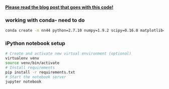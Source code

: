 [**Please read the blog post that goes with this code!**](http://www.wildml.com/2015/09/implementing-a-neural-network-from-scratch/)

### working with conda- need to do 
```bash
conda create -n nn44 python=2.7.10 numpy=1.9.2 scipy=0.16.0 matplotlib=1.4.3 scikit-learn=0.16.1
```

### iPython notebook setup

```bash
# Create and activate new virtual environment (optional)
virtualenv venv
source venv/bin/activate
# Install requirements
pip install -r requirements.txt
# Start the notebook server
jupyter notebook
```
